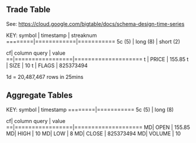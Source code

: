## Trade Table
See: https://cloud.google.com/bigtable/docs/schema-design-time-series

KEY:
symbol  | timestamp  | streaknum
========|============|===========
5c (5)  | long (8)   | short (2)


cf| column query    | value
==|=================|====================
t | PRICE           | 155.85
t | SIZE            | 10
t | FLAGS           | 825373494

1d = 20,487,467 rows in 25mins

## Aggregate Tables
KEY:
symbol  | timestamp
========|===========
5c (5)  | long (8)

cf| column query    | value
==|=================|====================
MD| OPEN            | 155.85
MD| HIGH            | 10
MD| LOW             | 8
MD| CLOSE           | 825373494
MD| VOLUME          | 10